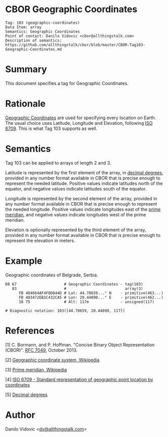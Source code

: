 # CBOR Geographic Coordinates

    Tag: 103 (geographic-coordinates)
    Data Item: array
    Semantics: Geographic Coordinates
    Point of contact: Danilo Vidovic <cbor@allthingstalk.com>
    Description of semantics: https://github.com/allthingstalk/cbor/blob/master/CBOR-Tag103-Geographic-Coordinates.md

# Summary

This document specifies a tag for Geographic Coordinates.

# Rationale

[Geographic Coordinates](https://en.wikipedia.org/w/index.php?title=Geographic_coordinate_system&oldid=791574160) are used for specifying every location on Earth. The usual choice uses Latitude, Longitude and Elevation, following [ISO 6709](https://en.wikipedia.org/wiki/ISO_6709). This is what Tag 103 supports as well.

# Semantics

Tag 103 can be applied to arrays of length 2 and 3.

Latitude is represented by the first element of the array, in [decimal degrees](https://en.wikipedia.org/wiki/Decimal_degrees), provided in any number format available in CBOR that is precise enough to represent the needed latitude. Positive values indicate latitudes north of the equator, and negative values indicate latitudes south of the equator.

Longitude is represented by the second element of the array, provided in any number format available in CBOR that is precise enough to represent the needed longitude. Positive values indicate longitudes east of the [prime meridian](https://en.wikipedia.org/w/index.php?title=Prime_meridian&oldid=790973897), and negative values indicate longitudes west of the prime meridian.

Elevation is optionally represented by the third element of the array, provided in any number format available in CBOR that is precise enough to represent the elevation in meters.

# Example

Geographic coordinates of Belgrade, Serbia.


    D8 67                     # Geographic Coordinates - tag(103)
       83                     #                          array(3)
          FB 404664AF4F0D844D # Lat: 44.78659...° N    - primitive(463...)
          FB 403472EB1C432CA5 # Lon: 20.44890...° E    - primitive(462...)
          18 75               # Alt: 117m              - unsigned(117)

    # Diagnostic notation: 103([44.78659, 20.44890, 117])

# References

[1] C. Bormann, and P. Hoffman. "Concise Binary Object Representation (CBOR)". [RFC 7049](https://tools.ietf.org/html/rfc7049), October 2013.

[2] [Geographic coordinate system, Wikipedia](https://en.wikipedia.org/w/index.php?title=Geographic_coordinate_system&oldid=791574160)

[3] [Prime meridian, Wikipedia](https://en.wikipedia.org/w/index.php?title=Prime_meridian&oldid=790973897)

[4] [ISO 6709 - Standard representation of geographic point location by coordinates](https://en.wikipedia.org/w/index.php?title=ISO_6709&oldid=780503062)

[5] [Decimal degrees](https://en.wikipedia.org/wiki/Decimal_degrees)

# Author

Danilo Vidovic <[dv@allthingstalk.com](mailto:dv@allthingstalk.com)>
